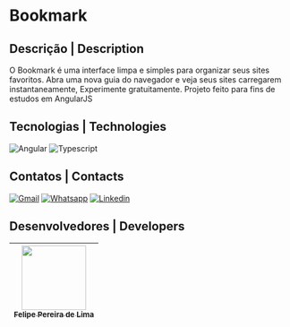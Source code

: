# Bookmark

## Descrição | Description

O Bookmark é uma interface limpa e simples para organizar seus sites favoritos. Abra uma nova guia do navegador e veja seus sites carregarem instantaneamente, Experimente gratuitamente. Projeto feito para fins de estudos em AngularJS

## Tecnologias | Technologies

![Angular](https://img.shields.io/badge/Angular-DD0031?style=for-the-badge&logo=angular&logoColor=white)
![Typescript](https://img.shields.io/badge/TypeScript-007ACC?style=for-the-badge&logo=typescript&logoColor=white)

## Contatos | Contacts

<a href="mailto:felipe.lima0160@gmail.com">![Gmail](https://img.shields.io/badge/Gmail-D14836?style=for-the-badge&logo=gmail&logoColor=white)</a>  <a href="https://wa.me/5521979926096">![Whatsapp](https://img.shields.io/badge/WhatsApp-25D366?style=for-the-badge&logo=whatsapp&logoColor=white)</a>  <a href="https://www.linkedin.com/in/felipepliima/">![Linkedin](https://img.shields.io/badge/LinkedIn-0077B5?style=for-the-badge&logo=linkedin&logoColor=white)</a> 

## Desenvolvedores | Developers

| [<img src="https://avatars.githubusercontent.com/u/102830741?s=400&u=eb0ed821d5deeaaac9a910f737ce38ddfda2f3a9&v=4" width=115><br><sub>Felipe Pereira de Lima</sub>](https://github.com/LipePLima) 
| :---: |
